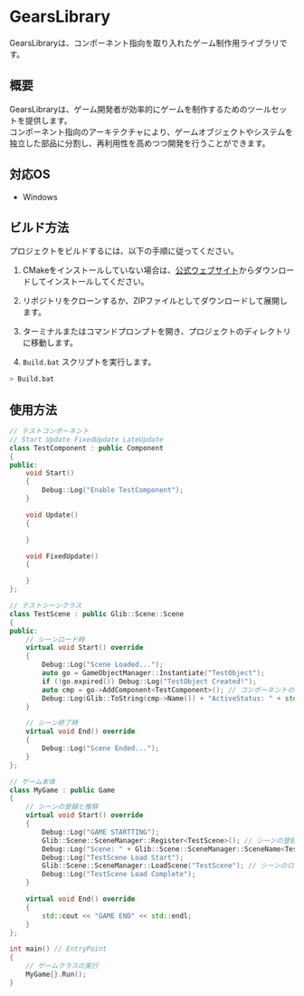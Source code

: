 # GearsLibrary

GearsLibraryは、コンポーネント指向を取り入れたゲーム制作用ライブラリです。

## 概要

GearsLibraryは、ゲーム開発者が効率的にゲームを制作するためのツールセットを提供します。  
コンポーネント指向のアーキテクチャにより、ゲームオブジェクトやシステムを独立した部品に分割し、再利用性を高めつつ開発を行うことができます。

## 対応OS

- Windows

## ビルド方法

プロジェクトをビルドするには、以下の手順に従ってください。

1. CMakeをインストールしていない場合は、[公式ウェブサイト](https://cmake.org/download/)からダウンロードしてインストールしてください。

2. リポジトリをクローンするか、ZIPファイルとしてダウンロードして展開します。

3. ターミナルまたはコマンドプロンプトを開き、プロジェクトのディレクトリに移動します。

4. `Build.bat` スクリプトを実行します。

```bash
> Build.bat
```

## 使用方法

```cpp
// テストコンポーネント
// Start Update FixedUpdate LateUpdate
class TestComponent : public Component
{
public:
    void Start()
    {
        Debug::Log("Enable TestComponent");
    }

    void Update()
    {

    }

    void FixedUpdate()
    {

    }
};
```

```cpp
// テストシーンクラス
class TestScene : public Glib::Scene::Scene
{
public:
    // シーンロード時
    virtual void Start() override
    {
        Debug::Log("Scene Loaded...");
        auto go = GameObjectManager::Instantiate("TestObject");
        if (!go.expired()) Debug::Log("TestObject Created!");
        auto cmp = go->AddComponent<TestComponent>(); // コンポーネントの追加
        Debug::Log(Glib::ToString(cmp->Name()) + "ActiveStatus: " + std::to_string(cmp->Active()));
    }

    // シーン終了時
    virtual void End() override
    {
        Debug::Log("Scene Ended...");
    }
};
```

```cpp
// ゲーム本体
class MyGame : public Game
{
    // シーンの登録と推移
    virtual void Start() override
    {
        Debug::Log("GAME STARTTING");
        Glib::Scene::SceneManager::Register<TestScene>(); // シーンの登録
        Debug::Log("Scene: " + Glib::Scene::SceneManager::SceneName<TestScene>() + " Registered");
        Debug::Log("TestScene Load Start");
        Glib::Scene::SceneManager::LoadScene("TestScene"); // シーンのロード
        Debug::Log("TestScene Load Complete");
    }

    virtual void End() override
    {
        std::cout << "GAME END" << std::endl;
    }
};
```

```cpp
int main() // EntryPoint
{
    // ゲームクラスの実行
    MyGame{}.Run();
}
```
